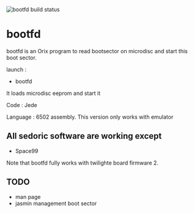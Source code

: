 ![bootfd build status](https://github.com/orix-software/bootfd/workflows/build/badge.svg)

# bootfd

bootfd is an Orix program to read bootsector on microdisc and start this boot sector.

launch : 
  * bootfd 

It loads microdisc eeprom and start it


Code : Jede

Language : 6502 assembly. This version only works with emulator

## All sedoric software are working except
* Space99

Note that bootfd fully works with twilighte board firmware 2.
 
## TODO
 * man page
 * jasmin management boot sector

 

